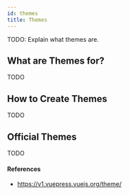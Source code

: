 ```yaml
---
id: themes
title: Themes
---
```


TODO: Explain what themes are.

## What are Themes for?

TODO

## How to Create Themes

TODO

## Official Themes

TODO

#### References

- https://v1.vuepress.vuejs.org/theme/
